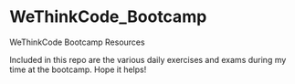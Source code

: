 # WeThinkCode_Bootcamp
WeThinkCode Bootcamp Resources

Included in this repo are the various daily exercises and exams during my time at the bootcamp. Hope it helps!

